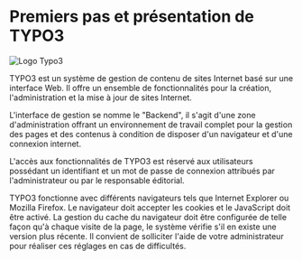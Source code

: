# Premiers pas et présentation de TYPO3

![Logo Typo3](https://typo3.org/typo3conf/ext/t3org_template/i/typo3-logo.png)

TYPO3 est un système de gestion de contenu de sites Internet basé sur une interface Web. Il offre un ensemble de fonctionnalités pour la création, l'administration et la mise à jour de sites Internet.

L'interface de gestion se nomme le "Backend", il s'agit d'une zone d'administration offrant un environnement de travail complet pour la gestion des pages et des contenus à condition de disposer d'un navigateur et d'une connexion internet.

L'accès  aux  fonctionnalités  de  TYPO3  est  réservé  aux utilisateurs possédant un identifiant et un mot de passe de  connexion  attribués  par  l'administrateur  ou  par le  responsable éditorial.

TYPO3 fonctionne avec différents navigateurs tels que Internet Explorer ou Mozilla Firefox. Le navigateur doit accepter les cookies et le JavaScript doit être activé. La gestion du cache du navigateur doit être configurée de telle façon qu'à chaque visite de la page, le système vérifie s'il en existe une version plus récente. Il convient de solliciter l'aide de votre administrateur pour réaliser ces réglages en cas de difficultés.

